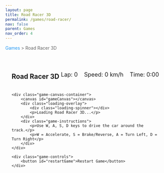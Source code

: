 ```yaml
---
layout: page
title: Road Racer 3D
permalink: /games/road-racer/
nav: false
parent: Games
nav_order: 4
---
```


<div class="breadcrumb">
    <a href="/games/">Games</a> > Road Racer 3D
</div>

<div class="game-container">
    <div class="game-header">
        <h2>Road Racer 3D</h2>
        <div class="game-stats">
            <span>Lap: <span id="lap">0</span></span>
            <span>Speed: <span id="speed">0</span> km/h</span>
            <span>Time: <span id="time">0:00</span></span>
        </div>
    </div>
    
    <div class="game-canvas-container">
        <canvas id="gameCanvas"></canvas>
        <div class="loading-overlay">
            <div class="loading-spinner"></div>
            <p>Loading Road Racer 3D...</p>
        </div>
        <div class="game-instructions">
            <p>Use W, A, S, D keys to drive the car around the track.</p>
            <p>W = Accelerate, S = Brake/Reverse, A = Turn Left, D = Turn Right</p>
        </div>
    </div>
    
    <div class="game-controls">
        <button id="restartGame">Restart Game</button>
    </div>
</div>

<style>
.breadcrumb {
    margin-bottom: 20px;
    color: #666;
}

.breadcrumb a {
    color: #2196F3;
    text-decoration: none;
}

.breadcrumb a:hover {
    text-decoration: underline;
}

.game-container {
    max-width: 900px;
    margin: 0 auto;
    padding: 20px;
}

.game-header {
    display: flex;
    justify-content: space-between;
    align-items: center;
    margin-bottom: 20px;
}

.game-stats {
    display: flex;
    gap: 20px;
    font-size: 18px;
}

.game-canvas-container {
    position: relative;
    background: #333;
    border-radius: 8px;
    overflow: hidden;
    aspect-ratio: 16/9;
    margin-bottom: 20px;
}

#gameCanvas {
    width: 100%;
    height: 100%;
}

.loading-overlay {
    position: absolute;
    top: 0;
    left: 0;
    right: 0;
    bottom: 0;
    background: rgba(0, 0, 0, 0.8);
    display: flex;
    flex-direction: column;
    justify-content: center;
    align-items: center;
    color: white;
    z-index: 100;
}

.loading-spinner {
    width: 50px;
    height: 50px;
    border: 5px solid #f3f3f3;
    border-top: 5px solid #2196F3;
    border-radius: 50%;
    animation: spin 1s linear infinite;
    margin-bottom: 20px;
}

@keyframes spin {
    0% { transform: rotate(0deg); }
    100% { transform: rotate(360deg); }
}

.game-instructions {
    margin-top: 10px;
    text-align: center;
    color: #ffffff;
    background: rgba(0, 0, 0, 0.5);
    padding: 10px;
    border-radius: 5px;
    position: absolute;
    bottom: 10px;
    left: 50%;
    transform: translateX(-50%);
    width: 80%;
    z-index: 10;
}

.game-controls {
    display: flex;
    justify-content: center;
}

.game-controls button {
    padding: 10px 20px;
    background: #2196F3;
    color: white;
    border: none;
    border-radius: 4px;
    cursor: pointer;
    font-size: 16px;
}

.game-controls button:hover {
    background: #1976D2;
}
</style>

<script src="https://cdnjs.cloudflare.com/ajax/libs/three.js/r128/three.min.js"></script>
<script>
document.addEventListener('DOMContentLoaded', function() {
    // Canvas setup
    const canvas = document.getElementById('gameCanvas');
    const loadingOverlay = document.querySelector('.loading-overlay');
    
    // Three.js setup
    const scene = new THREE.Scene();
    const camera = new THREE.PerspectiveCamera(75, canvas.clientWidth / canvas.clientHeight, 0.1, 1000);
    const renderer = new THREE.WebGLRenderer({ canvas: canvas, antialias: true });
    
    // Set renderer size
    function updateRendererSize() {
        const container = canvas.parentElement;
        const width = container.clientWidth;
        const height = container.clientHeight;
        
        camera.aspect = width / height;
        camera.updateProjectionMatrix();
        renderer.setSize(width, height);
    }
    
    updateRendererSize();
    window.addEventListener('resize', updateRendererSize);
    
    // Lighting
    const ambientLight = new THREE.AmbientLight(0xffffff, 0.5);
    scene.add(ambientLight);
    
    const directionalLight = new THREE.DirectionalLight(0xffffff, 0.8);
    directionalLight.position.set(0, 10, 5);
    directionalLight.castShadow = true;
    scene.add(directionalLight);
    
    // Game variables
    let lapCount = 0;
    let startTime = 0;
    let gameTime = 0;
    let gameStarted = false;
    let gameOver = false;
    let lastTimestamp = 0;
    let checkpointsPassed = 0;
    
    // Track parameters
    const trackWidth = 15;
    const trackLength = 100;
    const trackHeight = 0.1;
    const trackRadius = 30;
    const wallHeight = 2.5;
    
    // Create oval track
    const trackGroup = new THREE.Group();
    scene.add(trackGroup);
    
    function createOvalTrack() {
        // Create ground
        const groundGeometry = new THREE.PlaneGeometry(300, 300);
        const groundMaterial = new THREE.MeshStandardMaterial({ 
            color: 0x228B22,
            roughness: 0.8,
            metalness: 0.2
        });
        const ground = new THREE.Mesh(groundGeometry, groundMaterial);
        ground.rotation.x = -Math.PI / 2;
        ground.position.y = -0.1;
        ground.receiveShadow = true;
        trackGroup.add(ground);
        
        // Create oval track
        const trackMaterial = new THREE.MeshStandardMaterial({ 
            color: 0x333333,
            roughness: 0.9,
            metalness: 0.1
        });
        
        // Create straights
        const straightGeometry = new THREE.BoxGeometry(trackWidth, trackHeight, trackLength);
        
        const straight1 = new THREE.Mesh(straightGeometry, trackMaterial);
        straight1.position.set(trackRadius, 0, 0);
        straight1.receiveShadow = true;
        trackGroup.add(straight1);
        
        const straight2 = new THREE.Mesh(straightGeometry, trackMaterial);
        straight2.position.set(-trackRadius, 0, 0);
        straight2.receiveShadow = true;
        trackGroup.add(straight2);
        
        // Create curves (semicircles)
        const curveSegments = 20;
        
        // Top curve
        for (let i = 0; i < curveSegments; i++) {
            const angle = Math.PI * i / (curveSegments - 1);
            const x = Math.cos(angle) * trackRadius;
            const z = Math.sin(angle) * trackRadius + trackLength / 2;
            
            const segmentGeometry = new THREE.BoxGeometry(trackWidth, trackHeight, trackLength / curveSegments + 1);
            const segment = new THREE.Mesh(segmentGeometry, trackMaterial);
            segment.position.set(x, 0, z);
            segment.rotation.y = angle + Math.PI / 2;
            segment.receiveShadow = true;
            trackGroup.add(segment);
        }
        
        // Bottom curve
        for (let i = 0; i < curveSegments; i++) {
            const angle = Math.PI * i / (curveSegments - 1) + Math.PI;
            const x = Math.cos(angle) * trackRadius;
            const z = Math.sin(angle) * trackRadius - trackLength / 2;
            
            const segmentGeometry = new THREE.BoxGeometry(trackWidth, trackHeight, trackLength / curveSegments + 1);
            const segment = new THREE.Mesh(segmentGeometry, trackMaterial);
            segment.position.set(x, 0, z);
            segment.rotation.y = angle + Math.PI / 2;
            segment.receiveShadow = true;
            trackGroup.add(segment);
        }
        
        // Create walls
        const wallMaterial = new THREE.MeshStandardMaterial({ 
            color: 0x888888,
            roughness: 0.7,
            metalness: 0.3
        });
        
        // Create walls for straight sections
        createStraightWalls(trackRadius, 0, 0, trackLength, trackWidth, wallHeight, wallMaterial);
        createStraightWalls(-trackRadius, 0, 0, trackLength, trackWidth, wallHeight, wallMaterial);
        
        // Create walls for curved sections
        createCurvedWalls(trackRadius, trackLength/2, 0, Math.PI, 0, curveSegments, trackWidth, wallHeight, wallMaterial);
        createCurvedWalls(trackRadius, -trackLength/2, Math.PI, Math.PI*2, 0, curveSegments, trackWidth, wallHeight, wallMaterial);
        
        // Create checkpoint markers
        const checkpointGeometry = new THREE.BoxGeometry(trackWidth, 0.2, 1);
        const checkpointMaterial = new THREE.MeshStandardMaterial({ color: 0xffffff });
        
        // Start/finish line
        const startLine = new THREE.Mesh(checkpointGeometry, new THREE.MeshStandardMaterial({ color: 0xffffff }));
        startLine.position.set(trackRadius, 0.1, 0);
        trackGroup.add(startLine);
        
        // Checkpoint 1 (top)
        const checkpoint1 = new THREE.Mesh(checkpointGeometry, checkpointMaterial);
        checkpoint1.position.set(0, 0.1, trackRadius + trackLength / 2);
        checkpoint1.rotation.y = Math.PI / 2;
        trackGroup.add(checkpoint1);
        
        // Checkpoint 2 (left)
        const checkpoint2 = new THREE.Mesh(checkpointGeometry, checkpointMaterial);
        checkpoint2.position.set(-trackRadius, 0.1, 0);
        trackGroup.add(checkpoint2);
        
        // Checkpoint 3 (bottom)
        const checkpoint3 = new THREE.Mesh(checkpointGeometry, checkpointMaterial);
        checkpoint3.position.set(0, 0.1, -trackRadius - trackLength / 2);
        checkpoint3.rotation.y = Math.PI / 2;
        trackGroup.add(checkpoint3);
    }
    
    // Helper function to create walls for straight sections
    function createStraightWalls(x, y, z, length, width, height, material) {
        // Create outer wall
        const outerWallGeometry = new THREE.BoxGeometry(1, height, length);
        const outerWall = new THREE.Mesh(outerWallGeometry, material);
        outerWall.position.set(x + width/2, height/2, z);
        outerWall.castShadow = true;
        outerWall.receiveShadow = true;
        trackGroup.add(outerWall);
        
        // Create inner wall
        const innerWallGeometry = new THREE.BoxGeometry(1, height, length);
        const innerWall = new THREE.Mesh(innerWallGeometry, material);
        innerWall.position.set(x - width/2, height/2, z);
        innerWall.castShadow = true;
        innerWall.receiveShadow = true;
        trackGroup.add(innerWall);
    }
    
    // Helper function to create walls for curved sections
    function createCurvedWalls(radius, zOffset, startAngle, endAngle, yOffset, segments, width, height, material) {
        const angleStep = (endAngle - startAngle) / segments;
        
        // Create outer curved wall
        for (let i = 0; i <= segments; i++) {
            const angle = startAngle + i * angleStep;
            const x = Math.cos(angle) * (radius + width/2);
            const z = Math.sin(angle) * (radius + width/2) + zOffset;
            
            const wallGeometry = new THREE.BoxGeometry(1, height, radius * angleStep * 1.2);
            const wall = new THREE.Mesh(wallGeometry, material);
            wall.position.set(x, height/2 + yOffset, z);
            wall.rotation.y = angle + Math.PI / 2;
            wall.castShadow = true;
            wall.receiveShadow = true;
            trackGroup.add(wall);
        }
        
        // Create inner curved wall
        for (let i = 0; i <= segments; i++) {
            const angle = startAngle + i * angleStep;
            const x = Math.cos(angle) * (radius - width/2);
            const z = Math.sin(angle) * (radius - width/2) + zOffset;
            
            const wallGeometry = new THREE.BoxGeometry(1, height, radius * angleStep * 0.8);
            const wall = new THREE.Mesh(wallGeometry, material);
            wall.position.set(x, height/2 + yOffset, z);
            wall.rotation.y = angle + Math.PI / 2;
            wall.castShadow = true;
            wall.receiveShadow = true;
            trackGroup.add(wall);
        }
    }
    
    // Create car
    let car;
    let carBody;
    
    function createCar() {
        car = new THREE.Group();
        
        // Car body
        const bodyGeometry = new THREE.BoxGeometry(2, 1, 4);
        const bodyMaterial = new THREE.MeshStandardMaterial({ 
            color: 0xff0000,
            roughness: 0.5,
            metalness: 0.7
        });
        carBody = new THREE.Mesh(bodyGeometry, bodyMaterial);
        carBody.position.y = 0.5;
        carBody.castShadow = true;
        car.add(carBody);
        
        // Windshield
        const windshieldGeometry = new THREE.BoxGeometry(1.8, 0.5, 1.5);
        const windshieldMaterial = new THREE.MeshStandardMaterial({ 
            color: 0x99ccff,
            transparent: true,
            opacity: 0.7
        });
        const windshield = new THREE.Mesh(windshieldGeometry, windshieldMaterial);
        windshield.position.set(0, 1.0, 0.5);
        windshield.castShadow = true;
        car.add(windshield);
        
        // Wheels
        const wheelGeometry = new THREE.CylinderGeometry(0.5, 0.5, 0.4, 16);
        const wheelMaterial = new THREE.MeshStandardMaterial({ 
            color: 0x111111,
            roughness: 0.9,
            metalness: 0.1
        });
        
        // Front left wheel
        const wheelFL = new THREE.Mesh(wheelGeometry, wheelMaterial);
        wheelFL.position.set(-1.1, 0.5, 1.2);
        wheelFL.rotation.z = Math.PI / 2;
        wheelFL.castShadow = true;
        car.add(wheelFL);
        
        // Front right wheel
        const wheelFR = new THREE.Mesh(wheelGeometry, wheelMaterial);
        wheelFR.position.set(1.1, 0.5, 1.2);
        wheelFR.rotation.z = Math.PI / 2;
        wheelFR.castShadow = true;
        car.add(wheelFR);
        
        // Rear left wheel
        const wheelRL = new THREE.Mesh(wheelGeometry, wheelMaterial);
        wheelRL.position.set(-1.1, 0.5, -1.2);
        wheelRL.rotation.z = Math.PI / 2;
        wheelRL.castShadow = true;
        car.add(wheelRL);
        
        // Rear right wheel
        const wheelRR = new THREE.Mesh(wheelGeometry, wheelMaterial);
        wheelRR.position.set(1.1, 0.5, -1.2);
        wheelRR.rotation.z = Math.PI / 2;
        wheelRR.castShadow = true;
        car.add(wheelRR);
        
        // Position the car at the start of the track
        car.position.set(trackRadius, 0, 0);
        car.rotation.y = Math.PI / 2;
        
        scene.add(car);
        
        // Set up camera - aerial third-person view
        camera.position.set(0, 15, -10); // Position it above and behind the car
        scene.add(camera); // Add to scene instead of car
    }
    
    // Physics
    const carPhysics = {
        position: new THREE.Vector3(trackRadius, 0, 0),
        velocity: new THREE.Vector3(0, 0, 0),
        rotation: Math.PI / 2,
        rotationVelocity: 0,
        
        speed: 0,
        maxSpeed: 50,
        maxReverseSpeed: -20,
        acceleration: 40,
        deceleration: 30,
        brakeForce: 80,
        turnSpeed: 2.5,
        drag: 0.98,
        turnDrag: 0.95,
        grip: 0.95
    };
    
    // Checkpoint tracking
    const checkpoints = [
        new THREE.Vector3(trackRadius, 0, 0),         // Start/finish
        new THREE.Vector3(0, 0, trackRadius),         // Top
        new THREE.Vector3(-trackRadius, 0, 0),        // Left
        new THREE.Vector3(0, 0, -trackRadius)         // Bottom
    ];
    let nextCheckpoint = 1;
    
    // Input handling
    const keys = {
        w: false,
        a: false,
        s: false,
        d: false
    };
    
    window.addEventListener('keydown', function(e) {
        if (e.key.toLowerCase() === 'w') keys.w = true;
        if (e.key.toLowerCase() === 'a') keys.a = true;
        if (e.key.toLowerCase() === 's') keys.s = true;
        if (e.key.toLowerCase() === 'd') keys.d = true;
    });
    
    window.addEventListener('keyup', function(e) {
        if (e.key.toLowerCase() === 'w') keys.w = false;
        if (e.key.toLowerCase() === 'a') keys.a = false;
        if (e.key.toLowerCase() === 's') keys.s = false;
        if (e.key.toLowerCase() === 'd') keys.d = false;
    });
    
    // Update physics
    function updatePhysics(deltaTime) {
        // Acceleration/deceleration
        if (keys.w) {
            carPhysics.speed += carPhysics.acceleration * deltaTime;
        } else if (keys.s) {
            if (carPhysics.speed > 0) {
                carPhysics.speed -= carPhysics.brakeForce * deltaTime;
            } else {
                carPhysics.speed -= carPhysics.acceleration * deltaTime;
            }
        } else {
            if (Math.abs(carPhysics.speed) < 0.1) {
                carPhysics.speed = 0;
            } else if (carPhysics.speed > 0) {
                carPhysics.speed -= carPhysics.deceleration * deltaTime;
            } else {
                carPhysics.speed += carPhysics.deceleration * deltaTime;
            }
        }
        
        // Clamp speed
        if (carPhysics.speed > carPhysics.maxSpeed) {
            carPhysics.speed = carPhysics.maxSpeed;
        }
        if (carPhysics.speed < carPhysics.maxReverseSpeed) {
            carPhysics.speed = carPhysics.maxReverseSpeed;
        }
        
        // Turning
        if (Math.abs(carPhysics.speed) > 0.5) {
            const direction = carPhysics.speed > 0 ? 1 : -1;
            const turnFactor = Math.min(1.0, Math.abs(carPhysics.speed) / 20);
            
            if (keys.a) {
                carPhysics.rotationVelocity += carPhysics.turnSpeed * turnFactor * direction * deltaTime;
            }
            if (keys.d) {
                carPhysics.rotationVelocity -= carPhysics.turnSpeed * turnFactor * direction * deltaTime;
            }
        }
        
        // Apply drag and update rotation
        carPhysics.rotationVelocity *= carPhysics.turnDrag;
        carPhysics.rotation += carPhysics.rotationVelocity * deltaTime;
        
        // Update position based on rotation (FIXED DIRECTION)
        const forwardX = Math.cos(carPhysics.rotation);
        const forwardZ = Math.sin(carPhysics.rotation);
        
        carPhysics.velocity.x = forwardX * carPhysics.speed;
        carPhysics.velocity.z = forwardZ * carPhysics.speed;
        
        const nextPosition = carPhysics.position.clone().add(carPhysics.velocity.clone().multiplyScalar(deltaTime));
        
        // Simple collision detection with walls
        const trackBoundaryOuter = trackRadius + trackWidth/2 - 1;
        const trackBoundaryInner = trackRadius - trackWidth/2 + 1;
        
        // Check if the next position is inside the track
        let isInsideTrack = false;
        
        // Check straight sections
        if (Math.abs(nextPosition.x) <= trackBoundaryOuter && Math.abs(nextPosition.z) <= trackLength/2) {
            // Check if we're in the horizontal straight sections
            if (Math.abs(nextPosition.x) >= trackBoundaryInner) {
                isInsideTrack = true;
            }
        }
        
        // Check curved sections
        if (!isInsideTrack) {
            // Top curve
            const topCurveCenter = new THREE.Vector3(0, 0, trackLength/2);
            const distanceToTop = new THREE.Vector2(nextPosition.x, nextPosition.z - trackLength/2).length();
            
            // Bottom curve
            const bottomCurveCenter = new THREE.Vector3(0, 0, -trackLength/2);
            const distanceToBottom = new THREE.Vector2(nextPosition.x, nextPosition.z + trackLength/2).length();
            
            if ((distanceToTop <= trackBoundaryOuter && distanceToTop >= trackBoundaryInner) ||
                (distanceToBottom <= trackBoundaryOuter && distanceToBottom >= trackBoundaryInner)) {
                isInsideTrack = true;
            }
        }
        
        // If inside track, update position, otherwise bounce slightly
        if (isInsideTrack) {
            carPhysics.position.copy(nextPosition);
        } else {
            // Bounce effect
            carPhysics.speed *= -0.3; // Reverse direction at reduced speed
        }
        
        // Update car position and rotation
        car.position.copy(carPhysics.position);
        car.rotation.y = carPhysics.rotation;
        
        // Update camera position to follow car (third-person aerial view)
        const cameraOffset = new THREE.Vector3(
            -Math.sin(carPhysics.rotation) * 10,
            15,
            -Math.cos(carPhysics.rotation) * 10
        );
        camera.position.copy(carPhysics.position.clone().add(cameraOffset));
        camera.lookAt(carPhysics.position);
        
        // Simulate basic suspension
        const time = performance.now() * 0.001;
        if (Math.abs(carPhysics.speed) > 1) {
            const bounceAmount = Math.abs(carPhysics.speed) * 0.0003;
            car.position.y = Math.sin(time * 10) * bounceAmount + bounceAmount;
            car.rotation.z = Math.sin(time * 15) * 0.01 * Math.abs(carPhysics.rotationVelocity);
            car.rotation.x = Math.sin(time * 10) * 0.01 * Math.abs(carPhysics.speed) / 10;
        } else {
            car.position.y = 0;
            car.rotation.z = 0;
            car.rotation.x = 0;
        }
        
        // Update HUD
        document.getElementById('speed').textContent = Math.abs(Math.round(carPhysics.speed * 3.6)); // Convert to km/h
        
        // Check for checkpoints and lap completion
        checkCheckpoints();
    }
    
    function checkCheckpoints() {
        const distanceToCheckpoint = carPhysics.position.distanceTo(checkpoints[nextCheckpoint]);
        
        if (distanceToCheckpoint < 10) {
            nextCheckpoint = (nextCheckpoint + 1) % checkpoints.length;
            
            if (nextCheckpoint === 0) {
                // Completed a lap
                lapCount++;
                document.getElementById('lap').textContent = lapCount;
            }
        }
    }
    
    // Format time as MM:SS.ms
    function formatTime(timeInSeconds) {
        const minutes = Math.floor(timeInSeconds / 60);
        const seconds = Math.floor(timeInSeconds % 60);
        return `${minutes}:${seconds.toString().padStart(2, '0')}`;
    }
    
    // Game loop
    function gameLoop(timestamp) {
        if (!lastTimestamp) lastTimestamp = timestamp;
        const deltaTime = (timestamp - lastTimestamp) / 1000; // Convert to seconds
        lastTimestamp = timestamp;
        
        if (gameStarted && !gameOver) {
            // Update game time
            gameTime = (timestamp - startTime) / 1000;
            document.getElementById('time').textContent = formatTime(gameTime);
            
            // Update physics
            updatePhysics(deltaTime);
        }
        
        // Render scene
        renderer.render(scene, camera);
        
        // Continue game loop
        requestAnimationFrame(gameLoop);
    }
    
    // Start game
    function startGame() {
        // Create the game elements
        createOvalTrack();
        createCar();
        
        // Initialize game state
        lapCount = 0;
        gameTime = 0;
        startTime = performance.now();
        document.getElementById('lap').textContent = lapCount;
        document.getElementById('speed').textContent = '0';
        document.getElementById('time').textContent = '0:00';
        
        carPhysics.position.set(trackRadius, 0, 0);
        carPhysics.velocity.set(0, 0, 0);
        carPhysics.rotation = Math.PI / 2;
        carPhysics.rotationVelocity = 0;
        carPhysics.speed = 0;
        
        nextCheckpoint = 1;
        
        gameStarted = true;
        gameOver = false;
        
        // Start the game loop
        lastTimestamp = 0;
        requestAnimationFrame(gameLoop);
        
        // Hide loading overlay
        loadingOverlay.style.display = 'none';
    }
    
    // Restart game button
    document.getElementById('restartGame').addEventListener('click', function() {
        // Clear the scene
        while (scene.children.length > 0) {
            scene.remove(scene.children[0]);
        }
        
        // Restart
        startGame();
    });
    
    // Start the game when everything is loaded
    startGame();
});
</script> 